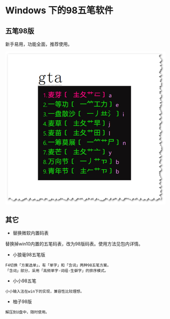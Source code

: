 # Windows 下的98五笔软件

## 五笔98版

新手易用，功能全面，推荐使用。

![示例](https://raw.githubusercontent.com/98wb/win/master/%E4%BA%94%E7%AC%9498%E7%89%88-%E9%A2%84%E8%A7%88.jpg)


## 其它

- 替换微软内置码表

替换掉win10内置的五笔码表，改为98版码表。使用方法见包内详情。

- 小狼毫98五笔版

``````
F4切换「方案选单」，有「单字」和「含词」两种98五笔方案。
「含词」部分，采用「高频单字-词组-生僻字」的排序模式。
``````

- 小小98五笔
``````
小小输入法在win下的实现，兼容性比较理想。
``````

- 柚子98版
``````
解压到U盘中，随时使用。
``````
